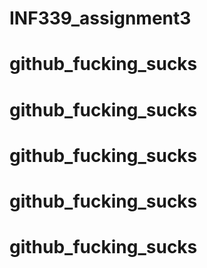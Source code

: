 # INF339_assignment3
# github_fucking_sucks
# github_fucking_sucks
# github_fucking_sucks
# github_fucking_sucks
# github_fucking_sucks
